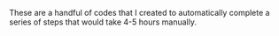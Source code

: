 These are a handful of codes that I created to automatically complete a series of steps that would take 4-5 hours manually.

